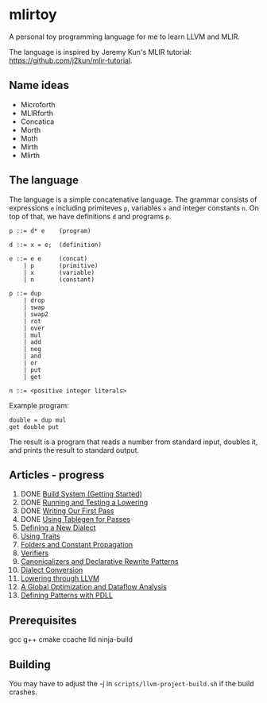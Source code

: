 # mlirtoy

A personal toy programming language for me to learn LLVM and MLIR.

The language is inspired by Jeremy Kun's MLIR tutorial: https://github.com/j2kun/mlir-tutorial.

## Name ideas

- Microforth
- MLIRforth
- Concatica
- Morth
- Moth
- Mirth
- Mlirth

## The language

The language is a simple concatenative language. The grammar consists of expressions `e` including primiteves `p`, variables `x` and integer constants `n`. On top of that, we have definitions `d` and programs `p`.

```
p ::= d* e    (program)

d ::= x = e;  (definition)

e ::= e e     (concat)
    | p       (primitive)
    | x       (variable)
    | n       (constant)

p ::= dup
    | drop
    | swap
    | swap2
    | rot
    | over
    | mul
    | add
    | neg
    | and
    | or
    | put
    | get

n ::= <positive integer literals>
```

Example program:
```
double = dup mul
get double put
```

The result is a program that reads a number from standard input, doubles it, and prints the result to standard output.

## Articles - progress

1.  DONE [Build System (Getting Started)](https://jeremykun.com/2023/08/10/mlir-getting-started/)
2.  DONE [Running and Testing a Lowering](https://jeremykun.com/2023/08/10/mlir-running-and-testing-a-lowering/)
3.  DONE [Writing Our First Pass](https://jeremykun.com/2023/08/10/mlir-writing-our-first-pass/)
4.  DONE [Using Tablegen for Passes](https://jeremykun.com/2023/08/10/mlir-using-tablegen-for-passes/)
5.  [Defining a New Dialect](https://jeremykun.com/2023/08/21/mlir-defining-a-new-dialect/)
6.  [Using Traits](https://jeremykun.com/2023/09/07/mlir-using-traits/)
7.  [Folders and Constant Propagation](https://jeremykun.com/2023/09/11/mlir-folders/)
8.  [Verifiers](https://jeremykun.com/2023/09/13/mlir-verifiers/)
9.  [Canonicalizers and Declarative Rewrite Patterns](https://jeremykun.com/2023/09/20/mlir-canonicalizers-and-declarative-rewrite-patterns/)
10. [Dialect Conversion](https://jeremykun.com/2023/10/23/mlir-dialect-conversion/)
11. [Lowering through LLVM](https://jeremykun.com/2023/11/01/mlir-lowering-through-llvm/)
12. [A Global Optimization and Dataflow Analysis](https://jeremykun.com/2023/11/15/mlir-a-global-optimization-and-dataflow-analysis/)
12. [Defining Patterns with PDLL](https://www.jeremykun.com/2024/08/04/mlir-pdll/)

## Prerequisites

gcc
g++
cmake
ccache
lld
ninja-build

## Building

You may have to adjust the -j in `scripts/llvm-project-build.sh` if the build crashes.
